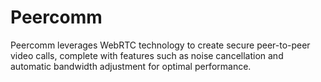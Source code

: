 # Peercomm
Peercomm leverages WebRTC technology to create secure peer-to-peer video calls, complete with features such as noise cancellation and automatic bandwidth adjustment for optimal performance.

